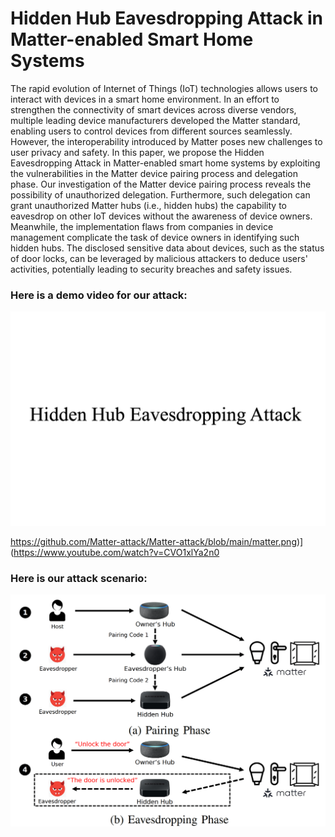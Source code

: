 
# Hidden Hub Eavesdropping Attack in Matter-enabled Smart Home Systems

The rapid evolution of Internet of Things (IoT) technologies allows users to interact with devices in a smart home environment. In an effort to strengthen the connectivity of smart devices across diverse vendors, multiple leading device manufacturers developed the Matter standard, enabling users to control devices from different sources seamlessly. However, the interoperability introduced by Matter poses new challenges to user privacy and safety. In this paper, we propose the Hidden Eavesdropping Attack in Matter-enabled smart home systems by exploiting the vulnerabilities in the Matter device pairing process and delegation phase. Our investigation of the Matter device pairing process reveals the possibility of unauthorized delegation. Furthermore, such delegation can grant unauthorized Matter hubs (i.e., hidden hubs) the capability to eavesdrop on other IoT devices without the awareness of device owners. Meanwhile, the implementation flaws from companies in device management complicate the task of device owners in identifying such hidden hubs. The disclosed sensitive data about devices, such as the status of door locks, can be leveraged by malicious attackers to deduce users' activities, potentially leading to security breaches and safety issues.

### Here is a demo video for our attack:

[![Hidden Hub Eavesdropping Attack](https://github.com/Matter-attack/Matter-attack/blob/main/matter.png)](https://www.youtube.com/watch?v=CVO1xlYa2n0)

https://github.com/Matter-attack/Matter-attack/blob/main/matter.png)](https://www.youtube.com/watch?v=CVO1xlYa2n0


### Here is our attack scenario:

![Hidden Hub Eavesdropping Attack](https://github.com/Matter-attack/Matter-attack/blob/main/attack.png)
